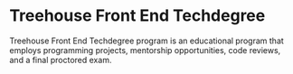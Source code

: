 # Treehouse Front End Techdegree

Treehouse Front End Techdegree program is an educational program that employs programming projects, mentorship opportunities, code reviews, and a final proctored exam.
